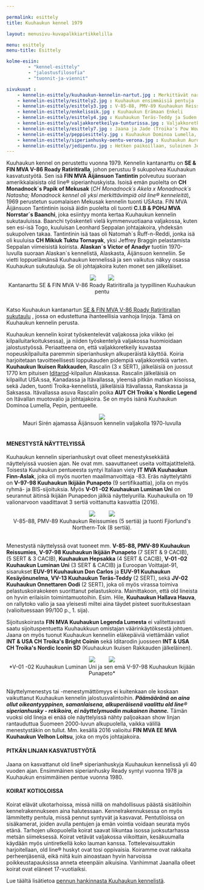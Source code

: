 ```yaml
---

permalink: esittely
title: Kuuhaukun kennel 1979

layout: menusivu-kuvapalkkiartikkelilla

menu: esittely
menu-title: Esittely

kolme-esiin:
        - "kennel-esittely"
        - "jalostusfilosofia"
        - "tuonnit-ja-viennit"

sivukuvat :
    - kennelin-esittely/kuuhaukun-kennelin-nartut.jpg : Merkittävät nartut Lumi, Rusty ja Enkeli
    - kennelin-esittely/esittely2.jpg : Kuuhaukun ensimmäisiä pentuja
    - kennelin-esittely/esittely3.jpg : V-85-88, PMV-89 Kuuhaukun Reissumies
    - kennelin-esittely/enkelisoik.jpg : Kuuhaukun Erämaan Enkeli
    - kennelin-esittely/esittely4.jpg : Kuuhaukun Teräs-Teddy ja Suden Saaga
    - kennelin-esittely/valjakkoretkeilya-tunturissa.jpg : Valjakkoretkeilyä tunturissa
    - kennelin-esittely/esittely7.jpg : Jaana ja Jade (Troika's Pow Wow)
    - kennelin-esittely/peppiesittely.jpg : Kuuhaukun Dominoa Lumella, Peppi
    - kennelin-esittely/siperianhusky-oentu-verona.jpg : Kuuhaukun Aurora Nocturne, Verona
    - kennelin-esittely/jedipentu.jpg : Hetken paikoillaan, suloinen Jedi-pentu
---
```

Kuuhaukun kennel on perustettu vuonna 1979. Kennelin kantanarttu on **SE & FIN MVA 
V-86 Roady Ratiritiralla**, johon perustuu 9 sukupolvea Kuuhaukun kasvatustyötä. Sen isä **FIN MVA Äijänsuon Tantintin** 
polveutuu suoraan amerikkalaisista 
old line® siperianhuskyista. Isoisä emän puolelta on **CH Monadnock´s Papik of Mekusak** 
(*CH Monadnock´s Akela x Monadnock´s Natasha; Monadnock kennel oli yksi merkittävimpiä old line® kenneleitä*), 
1969 perustetun suomalaisen Mekusak kennelin tuonti USAsta. 
FIN MVA Äijänsuon Tantintinin isoisä äidin puolelta oli tuonti **C.I.B & POHJ MVA Norrstar´s Baanchi**, joka 
esiintyy monta kertaa Kuuhaukun kennelin sukutauluissa. Baanchi työskenteli vielä kymmenvuotiaana valjakossa, 
kuten sen esi-isä Togo, kuuluisan Leonhard Seppalan johtajakoira, yhdeksän sukupolven takaa. Tantintinin isä 
taas oli Natomah´s Ruff-n-Reddi, jonka isä oli kuuluisa **CH Mikiuk Tuktu Tornayak**, yksi Jeffrey Braggin pelastamista 
Seppalan viimeisistä koirista. **Alaskan´s Victor of Anadyr** tuotiin 1970-luvulla suoraan Alaskan´s kennelistä, 
Alaskasta, Äijänsuon kenneliin. Se vietti loppuelämänsä Kuuhaukun kennelissä ja sen vaikutus näkyy osassa Kuuhaukun 
sukutauluja. Se oli johtajakoira kuten monet sen jälkeläiset.

<center>
<img src="/images/kennelin-esittely/kuuhaukun-kennelin-kantanarttu.jpg">&nbsp;&nbsp;&nbsp;&nbsp;
&nbsp;&nbsp;&nbsp;<img src="/images/kennelin-esittely/siperianhuskyn-pentu-vilkenvits.jpg"><br>
Kantanarttu SE & FIN MVA V-86 Roady Ratiritiralla ja tyypillinen Kuuhaukun pentu</center><br>

Katso Kuuhaukun kantanartun [SE & FIN MVA V-86 Roady Ratiritirallan sukutaulu](https://jalostus.kennelliitto.fi/frmKoira.aspx?RekNo=SF222344/78&R=270)
, jossa on edustettuna ihanteellisia vanhoja linjoja. Tämä on Kuuhaukun kennelin perusta.
					
Kuuhaukun kennelin koirat työskentelevät valjakossa joka viikko (ei kilpailuitarkoituksessa), ja 
niiden työskentelyä valjakossa huomioidaan jalostustyössä. Periaatteena on, että 
valjakkoretkeily kuvastaa nopeuskilpailuita paremmin siperianhuskyn alkuperäistä käyttöä. 
Koiria harjoitetaan tavoitteellisesti loppukauden pidempiä valjakkoretkiä varten.
**Kuuhaukun Ikuisen Rakkauden**, Rascalin (3 x SERT), jälkeläisiä on juossut 1770 km 
pituisen [Iditarod](iditarod)-kilpailun Alaskassa. Rascalin jälkeläisiä on kilpaillut USA:ssa, 
Kanadassa ja Itävallassa, yleensä pitkän matkan kisoissa, sekä Jaden, tuonti Troika-kennelistä, 
jälkeläisiä Itävallassa, Ranskassa ja Saksassa. Itävallassa asuva Rascalin poika 
**AUT CH Troika´s Nordic Legend** on Itävallan muotovalio ja johtajakoira. Se on myös 
isänä Kuuhaukun Dominoa Lumella, Pepin, pentueelle.

<center>
<img src="/images/kennelin-esittely/koiravaljakko.jpg"><br>
Mauri Sirén ajamassa Äijänsuon kennelin valjakolla 1970-luvulla
</center>
<br>


<h4>MENESTYSTÄ NÄYTTELYISSÄ</h4>

Kuuhaukun kennelin siperianhuskyt ovat olleet menestyksekkäitä näyttelyissä vuosien ajan. Ne ovat mm. saavuttaneet useita 
voittajatitteleitä. Toisesta Kuuhaukun pentueesta syntyi Italiaan viety **IT MVA Kuuhaukun Finn-Aslak**, joka 
oli myös nuorten maailmanvoittaja -83. Eräs näyttelytähti on **V-97-98 Kuuhaukun Ikijään Punapeto** (9 sertifikaattia), jolla on myös ryhmä- ja BIS-sijoituksia. 
Myös **V-01 -02 Kuuhaukun Luminan Uni** on seurannut äitinsä Ikijään Punapedon jälkiä näyttelyurilla. Kuuhaukulla on 19 valionarvoon vaadittavat
3 sertiä voittanutta kasvattia (2016). 

<center>
<img src="/images/kennelin-esittely/resu.jpg">
&nbsp;&nbsp;&nbsp;&nbsp;&nbsp;&nbsp;&nbsp;
<img src="/images/kennelin-esittely/dakota2.jpg"><br>
V-85-88, PMV-89 Kuuhaukun Reissumies (5 sertiä) ja tuonti Fjiorlund's Northern-Tok (8 sertiä).
</center>
<br>

Menestystä näyttelyssä ovat tuoneet mm. **V-85-88, PMV-89 Kuuhaukun Reissumies**, **V-97-98 Kuuhaukun Ikijään Punapeto** (7 SERT & 9 CACIB),  
(5 SERT & 3 CACIB), **Kuuhaukun Hepsakka** (4 SERT & CACIB), **V-01 -02 Kuuhaukun Luminan Uni** (3 SERT & CACIB) ja Euroopan Voittajat-91, 
sisarukset **EUV-91 Kuuhaukun Don Carlos** ja **EUV-91 Kuuhaukun Kesäyönunelma**, 
**VV-13 Kuuhaukun Teräs-Teddy** (2 SERT), sekä **JV-02 Kuuhaukun Onnettaren Oodi** (2 SERT), 
joka oli myös virassa toimiva pelastuskoirakokeen suorittanut pelastuskoira. Mainittakoon, 
että old lineista on hyvin erilaisiin toimintamuotoihin. Esim. Hile, **Kuuhaukun Hallava Hauva**, 
on rallytoko valio ja saa yleisesti miltei aina täydet pisteet suorituksestaan (valioituessaan 99/100 p., 1. sija).

Sijoituskoirasta **FIN MVA Kuuhaukun Legenda Lumesta** ei valitettavasti saatu sijoituspentuetta 
Kuuhaukkuun omistajan väärinkäytöksestä johtuen. Jaana on myös tuonut Kuuhaukun kenneliin eläkepäiviä 
viettämään valiot **INT & USA CH Troika's Bright Coinin** sekä Iditarodin juosseen **INT & USA CH Troika's 
Nordic Iconin SD** (Kuuhaukun Ikuisen Rakkauden jälkeläinen).

<center>
<img src="/images/kennelin-esittely/lumivoittaja.jpg">
&nbsp;&nbsp;&nbsp;&nbsp;&nbsp;&nbsp;&nbsp;
<img src="/images/kennelin-esittely/rustyvoittaja.jpg"><br>
*V-01 -02 Kuuhaukun Luminan Uni ja sen emä V-97-98 Kuuhaukun Ikijään Punapeto*
</center>
<br>

Näyttelymenestys tai -menestymättömyys ei kuitenkaan ole koskaan vaikuttanut Kuuhaukun kennelin jalostusvalintoihin.
***Päämääränä on aina ollut oikeantyyppinen, samanlaisena, alkuperäisenä vaalittu old line® siperianhusky - rekikoira, ei näyttelymuodin
mukainen ihanne.*** Tämän vuoksi old lineja ei enää ole näyttelyissä nähty paljoakaan show linjan rantauduttua Suomeen 2000-luvun
alkupuolella, vaikka välillä menestystäkin on tullut. Mm. kesällä 2016 valioitui **FIN MVA EE MVA Kuuhaukun Velhon Loitsu**, joka
on myös johtajakoira.


<h4>PITKÄN LINJAN KASVATUSTYÖTÄ</h4>

Jaana on kasvattanut old line® siperianhuskyja Kuuhaukun kennelissä yli 40 vuoden ajan. 
Ensimmäinen siperianhusky Ready syntyi vuonna 1978 ja Kuuhaukun ensimmäinen pentue vuonna 1980. 


<h4>KOIRAT KOTIOLOISSA</h4>

Koirat elävät ulkotarhoissa, missä niillä on mahdollisuus 
päästä sisätiloihin kennelrakennukseen aina halutessaan. Kennelrakennuksessa on myös 
lämmitetty pentula, missä pennut syntyvät ja kasvavat. Pentutiloissa on sisäkamerat, 
joiden avulla pentujen ja emän vointia voidaan seurata myös etänä. Tarhojen ulkopuolella 
koirat saavat liikuntaa isossa juoksutarhassa metsän siimeksessä. Koirat vetävät valjakossa 
viikoittain, kesäkuumalla käydään myös uintiretkellä koko lauman kanssa. Tottelevaisuuttakin 
harjoitellaan, old line® huskyt ovat tosi oppivaisia. Koiramme ovat rakkaita perheenjäseniä, 
eikä niitä kuin ainoastaan hyvin harvoissa poikkeustapauksissa anneta eteenpäin aikuisina. 
Vanhimmat Jaanalla olleet koirat ovat eläneet 17-vuotiaiksi.

Lue täältä lisätietoa [pennun hankinnasta Kuuhaukun kennelistä](siperianhusky-pennut).